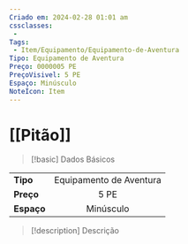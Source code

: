 ```yaml
---
Criado em: 2024-02-28 01:01 am
cssclasses:
 - 
Tags:
 - Item/Equipamento/Equipamento-de-Aventura
Tipo: Equipamento de Aventura
Preço: 0000005 PE
PreçoVisivel: 5 PE
Espaço: Minúsculo
NoteIcon: Item
---
```

# [[Pitão]]

> [!basic] Dados Básicos
> 
|            |     |
| ---------- |:---:|
| **Tipo**   |  Equipamento de Aventura   |
| **Preço**  |   5 PE   |
| **Espaço** |   Minúsculo   |
>
 
> [!description] Descrição
> 
>
